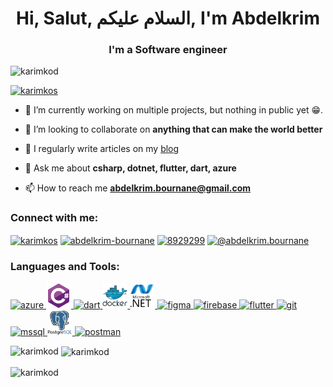 <h1 align="center">Hi, Salut, السلام عليكم, I'm Abdelkrim</h1>
<h3 align="center">I'm a Software engineer</h3>

<p align="left"> <img src="https://komarev.com/ghpvc/?username=karimkod&label=Profile%20views&color=0e75b6&style=flat" alt="karimkod" /> </p>

<p align="left"> <a href="https://twitter.com/karimkos" target="blank"><img src="https://img.shields.io/twitter/follow/karimkos?logo=twitter&style=for-the-badge" alt="karimkos" /></a> </p>

- 🔭 I’m currently working on multiple projects, but nothing in public yet 😁.

- 👯 I’m looking to collaborate on **anything that can make the world better**

- 📝 I regularly write articles on my [blog](https://abdelkrim.blog) 

- 💬 Ask me about **csharp, dotnet, flutter, dart, azure**

- 📫 How to reach me **abdelkrim.bournane@gmail.com**

<h3 align="left">Connect with me:</h3>
<p align="left">
<a href="https://twitter.com/karimkos" target="blank"><img align="center" src="https://raw.githubusercontent.com/rahuldkjain/github-profile-readme-generator/master/src/images/icons/Social/twitter.svg" alt="karimkos" height="30" width="40" /></a>
<a href="https://linkedin.com/in/abdelkrim-bournane" target="blank"><img align="center" src="https://raw.githubusercontent.com/rahuldkjain/github-profile-readme-generator/master/src/images/icons/Social/linked-in-alt.svg" alt="abdelkrim-bournane" height="30" width="40" /></a>
<a href="https://stackoverflow.com/users/8929299" target="blank"><img align="center" src="https://raw.githubusercontent.com/rahuldkjain/github-profile-readme-generator/master/src/images/icons/Social/stack-overflow.svg" alt="8929299" height="30" width="40" /></a>
<a href="https://medium.com/@abdelkrim.bournane" target="blank"><img align="center" src="https://raw.githubusercontent.com/rahuldkjain/github-profile-readme-generator/master/src/images/icons/Social/medium.svg" alt="@abdelkrim.bournane" height="30" width="40" /></a>
</p>

<h3 align="left">Languages and Tools:</h3>
<p align="left"> <a href="https://azure.microsoft.com/en-in/" target="_blank" rel="noreferrer"> <img src="https://www.vectorlogo.zone/logos/microsoft_azure/microsoft_azure-icon.svg" alt="azure" width="40" height="40"/> </a> <a href="https://www.w3schools.com/cs/" target="_blank" rel="noreferrer"> <img src="https://raw.githubusercontent.com/devicons/devicon/master/icons/csharp/csharp-original.svg" alt="csharp" width="40" height="40"/> </a> <a href="https://dart.dev" target="_blank" rel="noreferrer"> <img src="https://www.vectorlogo.zone/logos/dartlang/dartlang-icon.svg" alt="dart" width="40" height="40"/> </a> <a href="https://www.docker.com/" target="_blank" rel="noreferrer"> <img src="https://raw.githubusercontent.com/devicons/devicon/master/icons/docker/docker-original-wordmark.svg" alt="docker" width="40" height="40"/> </a> <a href="https://dotnet.microsoft.com/" target="_blank" rel="noreferrer"> <img src="https://raw.githubusercontent.com/devicons/devicon/master/icons/dot-net/dot-net-original-wordmark.svg" alt="dotnet" width="40" height="40"/> </a> <a href="https://www.figma.com/" target="_blank" rel="noreferrer"> <img src="https://www.vectorlogo.zone/logos/figma/figma-icon.svg" alt="figma" width="40" height="40"/> </a> <a href="https://firebase.google.com/" target="_blank" rel="noreferrer"> <img src="https://www.vectorlogo.zone/logos/firebase/firebase-icon.svg" alt="firebase" width="40" height="40"/> </a> <a href="https://flutter.dev" target="_blank" rel="noreferrer"> <img src="https://www.vectorlogo.zone/logos/flutterio/flutterio-icon.svg" alt="flutter" width="40" height="40"/> </a> <a href="https://git-scm.com/" target="_blank" rel="noreferrer"> <img src="https://www.vectorlogo.zone/logos/git-scm/git-scm-icon.svg" alt="git" width="40" height="40"/> </a> <a href="https://www.microsoft.com/en-us/sql-server" target="_blank" rel="noreferrer"> <img src="https://www.svgrepo.com/show/303229/microsoft-sql-server-logo.svg" alt="mssql" width="40" height="40"/> </a> <a href="https://www.postgresql.org" target="_blank" rel="noreferrer"> <img src="https://raw.githubusercontent.com/devicons/devicon/master/icons/postgresql/postgresql-original-wordmark.svg" alt="postgresql" width="40" height="40"/> </a> <a href="https://postman.com" target="_blank" rel="noreferrer"> <img src="https://www.vectorlogo.zone/logos/getpostman/getpostman-icon.svg" alt="postman" width="40" height="40"/> </a> </p>

<p><img align="left" src="https://github-readme-stats.vercel.app/api/top-langs?username=karimkod&show_icons=true&locale=en&layout=compact" alt="karimkod" /></p>

<p>&nbsp;<img align="center" src="https://github-readme-stats.vercel.app/api?username=karimkod&show_icons=true&locale=en" alt="karimkod" /></p>

<p><img align="center" src="https://github-readme-streak-stats.herokuapp.com/?user=karimkod&" alt="karimkod" /></p>
